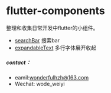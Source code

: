 # flutter-components
整理和收集日常开发中flutter的小组件。

- [searchBar](https://www.jianshu.com/p/fd213df15e2f) 搜索bar
- [expandableText](https://www.jianshu.com/p/acd2ad236ce4) 多行字体展开收起

##### contact：

- eamil:wonderfulhzh@163.com  
- Wechat: wode_weiyi

